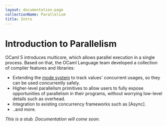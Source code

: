 ```yaml
---
layout: documentation-page
collectionName: Parallelism
title: Intro
---
```


# Introduction to Parallelism

OCaml 5 introduces multicore, which allows parallel execution in a single process.
Based on that, the OCaml Language team developed a collection of compiler features and libraries:
- Extending the [mode system](../modes/intro) to track values' concurrent
  usages, so they can be used concurrently safely.
- Higher-level parallelism primitives to allow users to fully expose
  opportunities of parallelism in their programs, without worrying low-level
  details such as overhead.
- Integration to existing concurrency frameworks such as [Async].
- ..and more.

*This is a stub. Documentation will come soon.*
